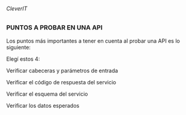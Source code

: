 ###### CleverIT

### PUNTOS A PROBAR EN UNA API
Los puntos más importantes a tener en cuenta al probar una API es lo siguiente:

Elegí estos 4:


Verificar cabeceras y parámetros de entrada


Verificar el código de respuesta del servicio 


Verificar el esquema del servicio 


Verificar los datos esperados
